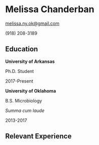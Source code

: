 # Melissa Chanderban
melissa.ny.ok@gmail.com

(918) 208-3189

## Education

**University of Arkansas**

Ph.D. Student

2017-Present

**University of Oklahoma**

B.S. Microbiology

*Summa cum laude*

2013-2017

## Relevant Experience
